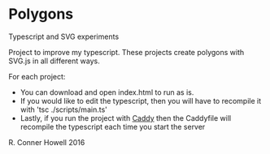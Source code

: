 # Polygons
Typescript and SVG experiments

Project to improve my typescript. These projects create polygons with SVG.js in all different ways.

For each project:
- You can download and open index.html to run as is.
- If you would like to edit the typescript, then you will have to recompile it with 'tsc ./scripts/main.ts'
- Lastly, if you run the project with [Caddy](https://caddyserver.com "Caddy Server Website") then the Caddyfile will recompile the typescript each time you start the server


R. Conner Howell 2016

